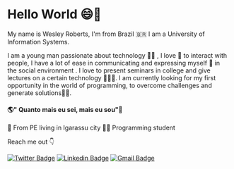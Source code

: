 
# Hello World 😄👋
My name is Wesley Roberts, I'm from Brazil 🇧🇷 I am a University of Information Systems.

I am a young man passionate about technology 👨‍💻 , I love 🥰 to interact with people, I have a lot of ease in communicating and expressing myself 🕺 in the social environment . I love to present seminars in college and give lectures on a certain technology 👨‍🏫🎤. I am currently looking for my first opportunity in the world of programming, to overcome challenges and generate solutions🧑‍🚀.


#### **🌎" Quanto mais eu sei, mais eu sou"🧠**

📍 From PE living in Igarassu city
👨‍🎓 Programming student

Reach me out 👇

[![Twitter Badge](https://img.shields.io/badge/-@wesleyroberts_oficial-6633cc?style=flat-square&labelColor=6633cc&logo=Instagram&logoColor=white&link=https://instagram.com/wesleyroberts_oficial?igshid=1oxavoi5v5igd)](https://instagram.com/wesleyroberts_oficial?igshid=1oxavoi5v5igd) 
[![Linkedin Badge](https://img.shields.io/badge/-Wesley%20Roberts-6633cc?style=flat-square&logo=Linkedin&logoColor=white&link=https://www.linkedin.com/in/wesley-roberts-9714a7189/)](https://www.linkedin.com/in/wesley-roberts-9714a7189/) 
[![Gmail Badge](https://img.shields.io/badge/-wesleyroberts.office@gmail.com-6633cc?style=flat-square&logo=Gmail&logoColor=white&link=mailto:diego.schell.f@gmail.com)](mailto:wesleyroberts.office@gmail.com)

